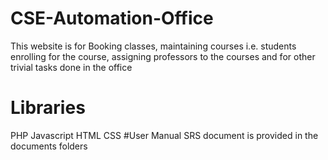 # CSE-Automation-Office
This website is for Booking classes, maintaining courses i.e. students enrolling for the course, assigning professors
to the courses and for other trivial tasks done in the office

# Libraries
PHP
Javascript
HTML
CSS
#User Manual
SRS document is provided in the documents folders
